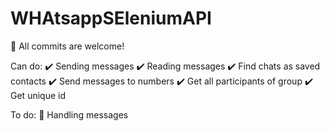 # WHAtsappSEleniumAPI
📢 All commits are welcome!

Can do:
✔️ Sending messages
✔️ Reading messages
✔️ Find chats as saved contacts
✔️ Send messages to numbers
✔️ Get all participants of group
✔️ Get unique id

To do:
📝 Handling messages
